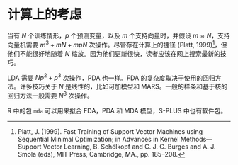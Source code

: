 # 计算上的考虑

当有 $N$ 个训练情形，$p$ 个预测变量，以及 $m$ 个支持向量时，并假设 $m\approx N$，支持向量机需要 $m^3+mN+mpN$ 次操作。尽管存在计算上的捷径 (Platt, 1999)[^1]，但他们不能很好地随着 $N$ 缩放。因为他们更新很快，读者应该在网上搜索最新的技巧。

LDA 需要 $Np^2+p^3$ 次操作，PDA 也一样。FDA 的复杂度取决于使用的回归方法。许多技巧关于 $N$ 是线性的，比如可加模型和 MARS。一般的样条和基于核的回归方法一般需要 $N^3$ 次操作。

R 中的包 `mda` 可以用来拟合 FDA，PDA 和 MDA 模型，S-PLUS 中也有软件包。

[^1]: Platt, J. (1999). Fast Training of Support Vector Machines using Sequential Minimal Optimization; in Advances in Kernel Methods—Support Vector Learning, B. Schölkopf and C. J. C. Burges and A. J. Smola (eds), MIT Press, Cambridge, MA., pp. 185–208.
